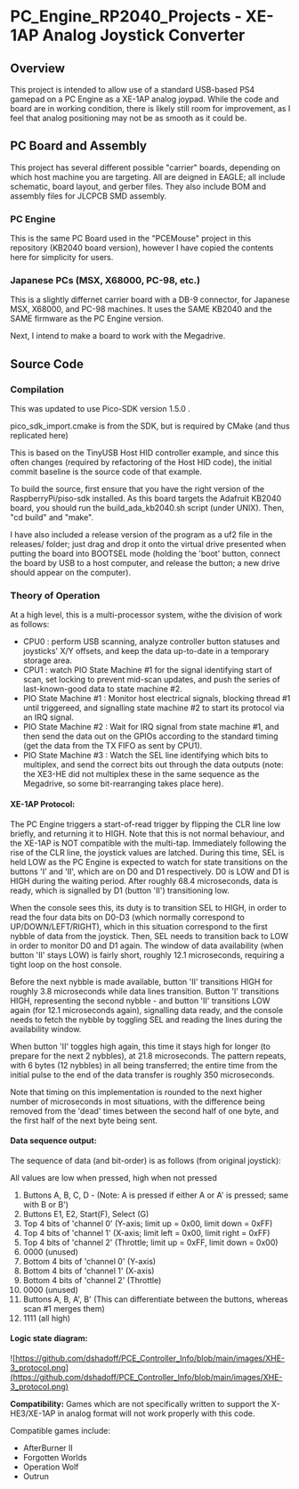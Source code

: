 # PC_Engine_RP2040_Projects - XE-1AP Analog Joystick Converter

## Overview

This project is intended to allow use of a standard USB-based PS4 gamepad on a PC Engine as a XE-1AP analog joypad.
While the code and board are in working condition, there is likely still room for improvement, as I feel that
analog positioning may not be as smooth as it could be.


## PC Board and Assembly

This project has several different possible "carrier" boards, depending on which host machine you are targeting.
All are deigned in EAGLE; all include schematic, board layout, and gerber files.  They also include BOM and assembly files
for JLCPCB SMD assembly.

### PC Engine

This is the same PC Board used in the "PCEMouse" project in this repository (KB2040 board version), however I have copied
the contents here for simplicity for users.

### Japanese PCs (MSX, X68000, PC-98, etc.)

This is a slightly differnet carrier board with a DB-9 connector, for Japanese MSX, X68000, and PC-98 machines.  It uses the SAME
KB2040 and the SAME firmware as the PC Engine version.

Next, I intend to make a board to work with the Megadrive.

## Source Code

### Compilation

This was updated to use Pico-SDK version 1.5.0 .

pico_sdk_import.cmake is from the SDK, but is required by CMake (and thus replicated here)

This is based on the TinyUSB Host HID controller example, and since this often changes (required by refactoring of
the Host HID code), the initial commit baseline is the source code of that example.

To build the source, first ensure that you have the right version of the RaspberryPi/piso-sdk installed.
As this board targets the Adafruit KB2040 board, you should run the build_ada_kb2040.sh script (under UNIX).
Then, "cd build" and "make".

I have also included a release version of the program as a uf2 file in the releases/ folder; just drag and drop it
onto the virtual drive presented when putting the board into BOOTSEL mode (holding the 'boot' button, connect the
board by USB to a host computer, and release the button; a new drive should appear on the computer).


### Theory of Operation

At a high level, this is a multi-processor system, withe the division of work as follows:
- CPU0 : perform USB scanning, analyze controller button statuses and joysticks' X/Y offsets, and keep the data up-to-date in a temporary storage area.
- CPU1 : watch PIO State Machine #1 for the signal identifying start of scan, set locking to prevent mid-scan updates, and push the series of last-known-good data to state machine #2.
- PIO State Machine #1 : Monitor host electrical signals, blocking thread #1 until triggereed, and signalling state machine #2 to start its
protocol via an IRQ signal.
- PIO State Machine #2 : Wait for IRQ signal from state machine #1, and then send the data out on the GPIOs according to the standard timing (get the data from the TX FIFO as sent by CPU1).
- PIO State Machine #3 : Watch the SEL line identifying which bits to multiplex, and send the correct bits out through the data outputs
(note: the XE3-HE did not multiplex these in the same sequence as the Megadrive, so some bit-rearranging takes place here).

#### XE-1AP Protocol:

The PC Engine triggers a start-of-read trigger by flipping the CLR line low briefly, and returning it to HIGH.  Note that this is
not normal behaviour, and the XE-1AP is NOT compatible with the multi-tap. Immediately following the rise of the CLR line, the
joystick values are latched. During this time, SEL is held LOW as the PC Engine is expected to watch for state transitions on the
buttons 'I' and 'II', which are on D0 and D1 respectively.  D0 is LOW and D1 is HIGH during the waiting period.
After roughly 68.4 microseconds, data is ready, which is signalled by D1 (button 'II') transitioning low.

When the console sees this, its duty is to transition SEL to HIGH, in order to read the four data bits on D0-D3
(which normally correspond to UP/DOWN/LEFT/RIGHT), which in this situation correspond to the first nybble of data
from the joystick.  Then, SEL needs to transition back to LOW in order to monitor D0 and D1 again.  The window of data
availability (when button 'II' stays LOW) is fairly short, roughly 12.1 microseconds, requiring a tight loop on the
host console.

Before the next nybble is made available, button 'II' transitions HIGH for roughly 3.8 microseconds while data lines
transition.  Button 'I' transitions HIGH, representing the second nybble - and button 'II' transitions LOW again (for
12.1 microseconds again), signalling data ready, and the console needs to fetch the nybble by toggling SEL and reading
the lines during the availability window.

When button 'II' toggles high again, this time it stays high for longer (to prepare for the next 2 nybbles), at
21.8 microseconds.  The pattern repeats, with 6 bytes (12 nybbles) in all being transferred; the entire time from the
initial pulse to the end of the data transfer is roughly 350 microseconds.

Note that timing on this implementation is rounded to the next higher number of microseconds in most situations, with the difference
being removed from the 'dead' times between the second half of one byte, and the first half of the next byte being sent.

#### Data sequence output:

The sequence of data (and bit-order) is as follows (from original joystick):

All values are low when pressed, high when not pressed

 1. Buttons A, B, C, D - (Note: A is pressed if either A or A' is pressed; same with B or B')
 2. Buttons E1, E2, Start(F), Select (G)
 3. Top 4 bits of 'channel 0' (Y-axis;   limit up   = 0x00, limit down  = 0xFF)
 4. Top 4 bits of 'channel 1' (X-axis;   limit left = 0x00, limit right = 0xFF)
 5. Top 4 bits of 'channel 2' (Throttle; limit up   = 0xFF, limit down  = 0x00)
 6. 0000 (unused)
 7. Bottom 4 bits of 'channel 0' (Y-axis)
 8. Bottom 4 bits of 'channel 1' (X-axis)
 9. Bottom 4 bits of 'channel 2' (Throttle)
10. 0000 (unused)
11. Buttons A, B, A', B' (This can differentiate between the buttons, whereas scan #1 merges them)
12. 1111 (all high)


#### Logic state diagram:

![https://github.com/dshadoff/PCE_Controller_Info/blob/main/images/XHE-3_protocol.png](https://github.com/dshadoff/PCE_Controller_Info/blob/main/images/XHE-3_protocol.png)



**Compatibility:** Games which are not specifically written to support the X-HE3/XE-1AP in analog format will not work properly with this code.

Compatible games include:
 - AfterBurner II
 - Forgotten Worlds
 - Operation Wolf
 - Outrun

